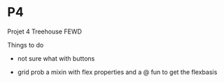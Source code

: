 # P4
 Projet 4 Treehouse FEWD

Things to do

- not sure what with buttons

- grid prob a mixin with flex properties and  a @ fun to get the flexbasis